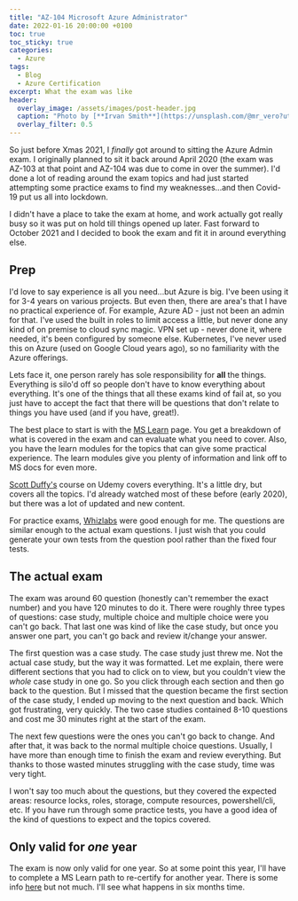 ```yaml
---
title: "AZ-104 Microsoft Azure Administrator"
date: 2022-01-16 20:00:00 +0100
toc: true
toc_sticky: true
categories:
  - Azure
tags:
  - Blog
  - Azure Certification
excerpt: What the exam was like
header: 
  overlay_image: /assets/images/post-header.jpg
  caption: "Photo by [**Irvan Smith**](https://unsplash.com/@mr_vero?utm_source=unsplash&utm_medium=referral&utm_content=creditCopyText) on [**Unsplash**](https://unsplash.com)"
  overlay_filter: 0.5
---
```

So just before Xmas 2021, I *finally* got around to sitting the Azure Admin exam. I originally planned to sit it back around April 2020 (the exam was AZ-103 at that point and AZ-104 was due to come in over the summer). I'd done a lot of reading around the exam topics and had just started attempting some practice exams to find my weaknesses...and then Covid-19 put us all into lockdown.

I didn't have a place to take the exam at home, and work actually got really busy so it was put on hold till things opened up later. Fast forward to October 2021 and I decided to book the exam and fit it in around everything else.

## Prep

I'd love to say experience is all you need...but Azure is big. I've been using it for 3-4 years on various projects. But even then, there are area's that I have no practical experience of. For example, Azure AD - just not been an admin for that. I've used the built in roles to limit access a little, but never done any kind of on premise to cloud sync magic. VPN set up - never done it, where needed, it's been configured by someone else. Kubernetes, I've never used this on Azure (used on Google Cloud years ago), so no familiarity with the Azure offerings.

Lets face it, one person rarely has sole responsibility for **all** the things. Everything is silo'd off so people don't have to know everything about everything. It's one of the things that all these exams kind of fail at, so you just have to accept the fact that there will be questions that don't relate to things you have used (and if you have, great!).

The best place to start is with the [MS Learn](https://docs.microsoft.com/en-us/learn/certifications/exams/az-104) page. You get a breakdown of what is covered in the exam and can evaluate what you need to cover. Also, you have the learn modules for the topics that can give some practical experience. The learn modules give you plenty of information and link off to MS docs for even more.

[Scott Duffy's](https://www.udemy.com/course/70533-azure/) course on Udemy covers everything. It's a little dry, but covers all the topics. I'd already watched most of these before (early 2020), but there was a lot of updated and new content.

For practice exams, [Whizlabs](https://www.whizlabs.com/microsoft-azure-certification-az-104/) were good enough for me. The questions are similar enough to the actual exam questions. I just wish that you could generate your own tests from the question pool rather than the fixed four tests.

## The actual exam

The exam was around 60 question (honestly can't remember the exact number) and you have 120 minutes to do it. There were roughly three types of questions: case study, multiple choice and multiple choice were you can't go back. That last one was kind of like the case study, but once you answer one part, you can't go back and review it/change your answer.

The first question was a case study. The case study just threw me. Not the actual case study, but the way it was formatted. Let me explain, there were different sections that you had to click on to view, but you couldn't view the *whole* case study in one go. So you click through each section and then go back to the question. But I missed that the question became the first section of the case study, I ended up moving to the next question and back. Which got frustrating, very quickly. The two case studies contained 8-10 questions and cost me 30 minutes right at the start of the exam.

The next few questions were the ones you can't go back to change. And after that, it was back to the normal multiple choice questions. Usually, I have more than enough time to finish the exam and review everything. But thanks to those wasted minutes struggling with the case study, time was very tight.

I won't say too much about the questions, but they covered the expected areas: resource locks, roles, storage, compute resources, powershell/cli, etc. If you have run through some practice tests, you have a good idea of the kind of questions to expect and the topics covered.

## Only valid for *one* year

The exam is now only valid for one year. So at some point this year, I'll have to complete a MS Learn path to re-certify for another year. There is some info [here](https://docs.microsoft.com/en-us/learn/certifications/renew-your-microsoft-certification) but not much. I'll see what happens in six months time.
